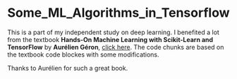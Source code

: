 # Some_ML_Algorithms_in_Tensorflow
This is a part of my independent study on deep learning. I benefited a lot from the textbook __Hands-On Machine Learning with Scikit-Learn and TensorFlow__ by __Aurélien Géron__, 
[click here](http://shop.oreilly.com/product/0636920052289.do). 
The code chunks are based on the textbook code blockes with some modifications. 

Thanks to Aurélien for such a great book.  

